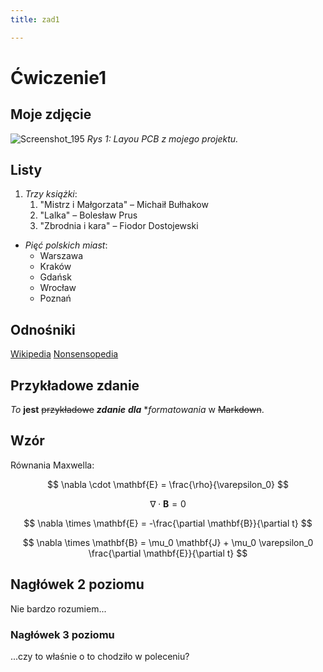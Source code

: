 ```yaml
---
title: zad1

---
```



# Ćwiczenie1

## Moje zdjęcie

![Screenshot_195](https://hackmd.io/_uploads/BkmiLyS-ye.jpg) 
*Rys 1: Layou PCB z mojego projektu.*

## Listy

1. *Trzy książki*:
   1. "Mistrz i Małgorzata" – Michaił Bułhakow
   2. "Lalka" – Bolesław Prus
   3. "Zbrodnia i kara" – Fiodor Dostojewski

- *Pięć polskich miast*:
  - Warszawa
  - Kraków
  - Gdańsk
  - Wrocław
  - Poznań

## Odnośniki

[Wikipedia](https://pl.wikipedia.org)
[Nonsensopedia](https://nonsa.pl)

## Przykładowe zdanie

*To* **jest** ~~przykładowe~~ ***zdanie*** __*dla*__ **formatowania* w ~~Markdown~~.

## Wzór

Równania Maxwella:

$$
\nabla \cdot \mathbf{E} = \frac{\rho}{\varepsilon_0}
$$

$$
\nabla \cdot \mathbf{B} = 0
$$

$$
\nabla \times \mathbf{E} = -\frac{\partial \mathbf{B}}{\partial t}
$$

$$
\nabla \times \mathbf{B} = \mu_0 \mathbf{J} + \mu_0 \varepsilon_0 \frac{\partial \mathbf{E}}{\partial t}
$$

## Nagłówek 2 poziomu
Nie bardzo rozumiem...
### Nagłówek 3 poziomu
...czy to właśnie o to chodziło w poleceniu?


